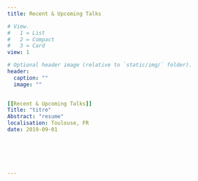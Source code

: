 ```yaml
---
title: Recent & Upcoming Talks

# View.
#   1 = List
#   2 = Compact
#   3 = Card
view: 1

# Optional header image (relative to `static/img/` folder).
header:
  caption: ""
  image: ""
  

[[Recent & Upcoming Talks]]
Title: "titre"
Abstract: "resume"
localisation: Toulouse, FR
date: 2019-09-01


 



---
```

